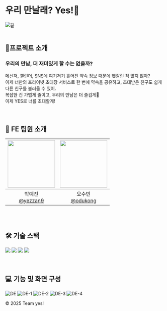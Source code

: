 # 우리 만날래? Yes!🙌
![끝](https://github.com/user-attachments/assets/0527deb3-2c12-41b3-ab47-21522d475d13)
<br/>
<br/>

## 📱프로젝트 소개

### 우리의 만남, 더 재미있게 할 수는 없을까?

메신저, 캘린더, SNS에 여기저기 흩어진 약속 정보 때문에 헷갈린 적 많지 않아?<br/>
이제 너만의 프라이빗 초대장 서비스로 한 번에 약속을 공유하고, 초대받은 친구도 쉽게 다른 친구를 불러올 수 있어.<br/>
복잡한 건 가볍게 줄이고, 우리의 만남은 더 즐겁게🥹<br/>
이제 YES로 너를 초대할게!<br/>
<br/>
<br/>

## 🤝 FE 팀원 소개  
|<img src="https://avatars.githubusercontent.com/u/92977621?v=4" width="150" height="150"/>|<img src="https://avatars.githubusercontent.com/u/91336314?v=4" width="150" height="150"/>|
|:-:|:-:|
|박예진<br/>[@yezzan9](https://github.com/yezzan9)|오수빈<br/>[@odukong](https://github.com/odukong)|
<br/>
<br/>

## 🛠 기술 스택
<img src="https://img.shields.io/badge/React-61DAFB?style=for-the-badge&logo=React&logoColor=black"> <img src="https://img.shields.io/badge/TypeScript-3178C6?style=for-the-badge&logo=TypeScript&logoColor=white"> <img src="https://img.shields.io/badge/styledcomponents-DB7093?style=for-the-badge&logo=styledcomponents&logoColor=black"> <img src="https://img.shields.io/badge/Recoil-3578E5?style=for-the-badge&logo=Recoil&logoColor=white"> <br/>
<br/>
<br/>


## 💻 기능 및 화면 구성
![DE](https://github.com/user-attachments/assets/f65e5b31-27b7-427a-a8bf-09d5fee93187)
![DE-1](https://github.com/user-attachments/assets/6e9aa086-3128-4cc5-a2b0-55740541e2cb)
![DE-2](https://github.com/user-attachments/assets/6fc59034-e276-461c-b070-5644487ddf39)
![DE-3](https://github.com/user-attachments/assets/4507c7a4-8814-4cf9-9cdc-f09c6669ee98)
![DE-4](https://github.com/user-attachments/assets/dffe1e72-f51f-4004-a66f-2f5439516616)

© 2025 Team yes!
